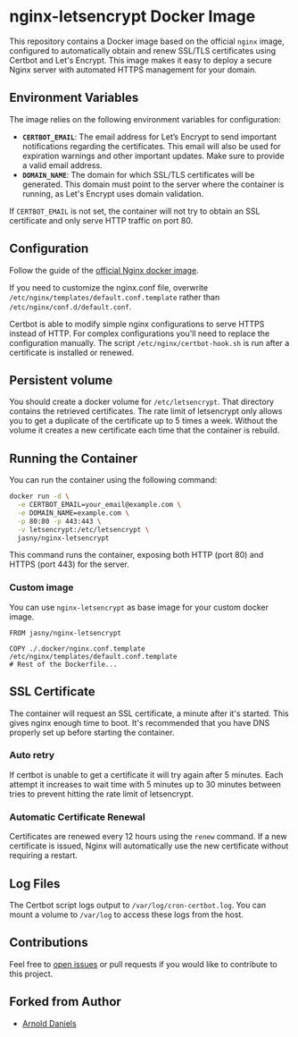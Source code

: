 # nginx-letsencrypt Docker Image

This repository contains a Docker image based on the official `nginx` image, configured to automatically obtain and renew SSL/TLS certificates using Certbot and Let's Encrypt. This image makes it easy to deploy a secure Nginx server with automated HTTPS management for your domain.

## Environment Variables
The image relies on the following environment variables for configuration:

- **`CERTBOT_EMAIL`**: The email address for Let’s Encrypt to send important notifications regarding the certificates. This email will also be used for expiration warnings and other important updates. Make sure to provide a valid email address.
- **`DOMAIN_NAME`**: The domain for which SSL/TLS certificates will be generated. This domain must point to the server where the container is running, as Let's Encrypt uses domain validation.

If `CERTBOT_EMAIL` is not set, the container will not try to obtain an SSL certificate and only serve HTTP traffic on port 80.

## Configuration

Follow the guide of the [official Nginx docker image](https://hub.docker.com/_/nginx).

If you need to customize the nginx.conf file, overwrite `/etc/nginx/templates/default.conf.template` rather than `/etc/nginx/conf.d/default.conf`.

Certbot is able to modify simple nginx configurations to serve HTTPS instead of HTTP. For complex configurations you'll need to replace the configuration manually. The script `/etc/nginx/certbot-hook.sh` is run after a certificate is installed or renewed.

## Persistent volume

You should create a docker volume for `/etc/letsencrypt`. That directory contains the retrieved certificates. The rate limit of letsencrypt only allows you to get a duplicate of the certificate up to 5 times a week. Without the volume it creates a new certificate each time that the container is rebuild.

## Running the Container
You can run the container using the following command:

```sh
docker run -d \
  -e CERTBOT_EMAIL=your_email@example.com \
  -e DOMAIN_NAME=example.com \
  -p 80:80 -p 443:443 \
  -v letsencrypt:/etc/letsencrypt \
  jasny/nginx-letsencrypt
```

This command runs the container, exposing both HTTP (port 80) and HTTPS (port 443) for the server.

### Custom image

You can use `nginx-letsencrypt` as base image for your custom docker image.

```
FROM jasny/nginx-letsencrypt

COPY ./.docker/nginx.conf.template /etc/nginx/templates/default.conf.template
# Rest of the Dockerfile...
```

## SSL Certificate
The container will request an SSL certificate, a minute after it's started. This gives nginx enough time to boot. It's recommended that you have DNS properly set up before starting the container.

### Auto retry
If certbot is unable to get a certificate it will try again after 5 minutes. Each attempt it increases to wait time with 5 minutes up to 30 minutes between tries to prevent hitting the rate limit of letsencrypt.

### Automatic Certificate Renewal
Certificates are renewed every 12 hours using the `renew` command. If a new certificate is issued, Nginx will automatically use the new certificate without requiring a restart.

## Log Files
The Certbot script logs output to `/var/log/cron-certbot.log`. You can mount a volume to `/var/log` to access these logs from the host.

## Contributions
Feel free to [open issues](https://github.com/jasny/nginx-letsencrypt-docker/issues) or pull requests if you would like to contribute to this project.

## Forked from Author
- [Arnold Daniels](https://jasny.net)


